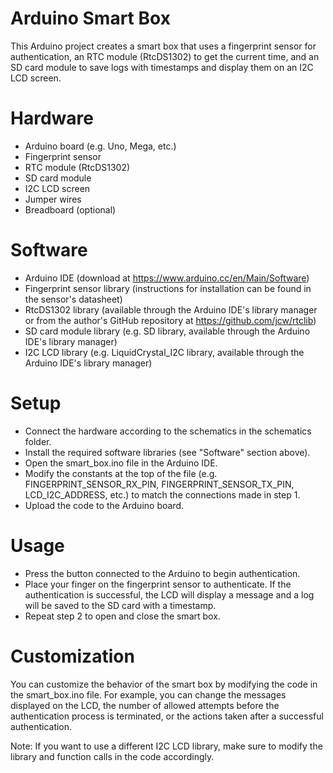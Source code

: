 # Arduino Smart Box
This Arduino project creates a smart box that uses a fingerprint sensor for authentication, an RTC module (RtcDS1302) to get the current time, and an SD card module to save logs with timestamps and display them on an I2C LCD screen.

# Hardware
* Arduino board (e.g. Uno, Mega, etc.)
* Fingerprint sensor
* RTC module (RtcDS1302)
* SD card module
* I2C LCD screen
* Jumper wires
* Breadboard (optional)
# Software
* Arduino IDE (download at https://www.arduino.cc/en/Main/Software)
* Fingerprint sensor library (instructions for installation can be found in the sensor's datasheet)
* RtcDS1302 library (available through the Arduino IDE's library manager or from the author's GitHub repository at https://github.com/jcw/rtclib)
* SD card module library (e.g. SD library, available through the Arduino IDE's library manager)
* I2C LCD library (e.g. LiquidCrystal_I2C library, available through the Arduino IDE's library manager)
# Setup
* Connect the hardware according to the schematics in the schematics folder.
* Install the required software libraries (see "Software" section above).
* Open the smart_box.ino file in the Arduino IDE.
* Modify the constants at the top of the file (e.g. FINGERPRINT_SENSOR_RX_PIN, FINGERPRINT_SENSOR_TX_PIN, LCD_I2C_ADDRESS, etc.) to match the connections made in step 1.
* Upload the code to the Arduino board.
# Usage
* Press the button connected to the Arduino to begin authentication.
* Place your finger on the fingerprint sensor to authenticate. If the authentication is successful, the LCD will display a message and a log will be saved to the SD card with a timestamp.
* Repeat step 2 to open and close the smart box.
# Customization
You can customize the behavior of the smart box by modifying the code in the smart_box.ino file. For example, you can change the messages displayed on the LCD, the number of allowed attempts before the authentication process is terminated, or the actions taken after a successful authentication.

Note: If you want to use a different I2C LCD library, make sure to modify the library and function calls in the code accordingly.
